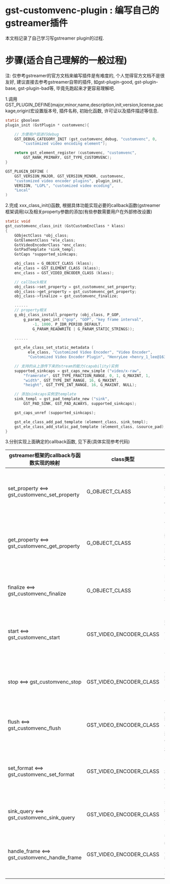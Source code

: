 # gst-customvenc-plugin : 编写自己的gstreamer插件

本文档记录了自己学习写gstreamer plugin的过程.

# 步骤(适合自己理解的一般过程)
注: 仅参考gstreamer的官方文档来编写插件是有难度的, 个人觉得官方文档不是很友好, 建议直接去参考gstreamer自带的插件, 如gst-plugin-good, gst-plugin-base, gst-plugin-bad等, 毕竟先跑起来才更容易理解吧.

1.调用GST_PLUGIN_DEFINE(major,minor,name,description,init,version,license,package,origin)宏设置版本号, 插件名称, 初始化函数, 许可证以及插件描述等信息.

```c
static gboolean
plugin_init (GstPlugin * customvenc){

    // 方便用户层进行debug
    GST_DEBUG_CATEGORY_INIT (gst_customvenc_debug, "customvenc", 0,
        "customized video encoding element");

    return gst_element_register (customvenc, "customvenc",
        GST_RANK_PRIMARY, GST_TYPE_CUSTOMVENC);
}

GST_PLUGIN_DEFINE (
    GST_VERSION_MAJOR, GST_VERSION_MINOR, customvenc,
    "customized video encoder plugins", plugin_init,
    VERSION, "LGPL", "customized video ecoding",
    "Local"
)
```
2.完成 xxx_class_init()函数, 根据具体功能实现必要的callback函数(gstreamer框架调用)以及相关property参数的添加(有些参数需要用户在外部修改设置)
```c
static void
gst_customvenc_class_init (GstCustomEncClass * klass)
{
    GObjectClass *obj_class;
    GstElementClass *ele_class;
    GstVideoEncoderClass *enc_class;
    GstPadTemplate *sink_templ;
    GstCaps *supported_sinkcaps;

    obj_class = G_OBJECT_CLASS (klass);
    ele_class = GST_ELEMENT_CLASS (klass);
    enc_class = GST_VIDEO_ENCODER_CLASS (klass);

	// callback相关
    obj_class->set_property = gst_customvenc_set_property;
    obj_class->get_property = gst_customvenc_get_property;
    obj_class->finalize = gst_customvenc_finalize;

	......
	// property相关
    g_obj_class_install_property (obj_class, P_GOP,
        g_param_spec_int ("gop", "GOP", "key frame interval",
            -1, 1000, P_IDR_PERIOD_DEFAULT,
            G_PARAM_READWRITE | G_PARAM_STATIC_STRINGS));
            
	......

    gst_ele_class_set_static_metadata (
          ele_class, "Customized Video Encoder", "Video Encoder",
          "Customized Video Encoder Plugin", "HenryLee <henry_1_lee@163.com>");

	// 支持的从上游传下来的stream的能力(capability)实例
    supported_sinkcaps = gst_caps_new_simple ("video/x-raw",
        "framerate", GST_TYPE_FRACTION_RANGE, 0, 1, G_MAXINT, 1,
        "width", GST_TYPE_INT_RANGE, 16, G_MAXINT,
        "height", GST_TYPE_INT_RANGE, 16, G_MAXINT, NULL);

	// 添加sinkcaps实例至template
    sink_templ = gst_pad_template_new ("sink",
        GST_PAD_SINK, GST_PAD_ALWAYS, supported_sinkcaps);

    gst_caps_unref (supported_sinkcaps);

    gst_ele_class_add_pad_template (element_class, sink_templ);
    gst_ele_class_add_static_pad_template (element_class, &source_pad);
}
```
3.分别实现上面确定的callback函数, 见下表(具体实现参考代码)

| gstreamer框架的callback与函数实现的映射 | class类型 |  描述    |
| ------------------------------------------------------ | ---- | ---- |
| set_property  <==>  gst_customvenc_set_property | G_OBJECT_CLASS | 属性设置, 实现此函数, 用户可以在外部修改相关属性值 |
| get_property <==>  gst_customvenc_get_property | G_OBJECT_CLASS | 属性获取, 实现此函数, 用户可以在外部获取当前相关属性值 |
| finalize  <==>  gst_customvenc_finalize | G_OBJECT_CLASS | 类似析构函数, 将申请的资源进行释放回收                 |
| start  <==>  gst_customvenc_start | GST_VIDEO_ENCODER_CLASS | 当开始处理pipeline上的stream流时, 该函数会被执行 |
| stop  <==>  gst_customvenc_stop | GST_VIDEO_ENCODER_CLASS | 当pipeline上无待处理的stream流时, 该函数会被执行 |
| flush  <==>  gst_customvenc_flush | GST_VIDEO_ENCODER_CLASS | 刷新流, 刷新流时我们回去重新初始化encoder |
| set_format  <==>  gst_customvenc_set_format | GST_VIDEO_ENCODER_CLASS | 格式设置, 只要插件的pad属性被修改，gstreamer就会调用它 |
| sink_query  <==>  gst_customvenc_sink_query | GST_VIDEO_ENCODER_CLASS | 查询pad支持的caps, 上下游协商 |
| handle_frame  <==>  gst_customvenc_handle_frame | GST_VIDEO_ENCODER_CLASS | 每来一帧都会调用此函数进行处理(这里实现主要逻辑) |

